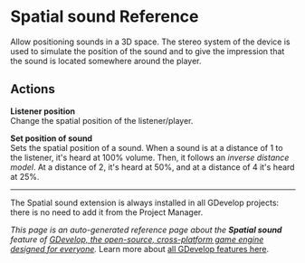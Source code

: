 # Spatial sound Reference

Allow positioning sounds in a 3D space. The stereo system of the device is used to simulate the position of the sound and to give the impression that the sound is located somewhere around the player. 

## Actions

**Listener position**  
Change the spatial position of the listener/player.

**Set position of sound**  
Sets the spatial position of a sound. When a sound is at a distance of 1 to the listener, it's heard at 100% volume. Then, it follows an *inverse distance model*. At a distance of 2, it's heard at 50%, and at a distance of 4 it's heard at 25%.


---

The Spatial sound extension is always installed in all GDevelop projects: there is no need to add it from the Project Manager.

*This page is an auto-generated reference page about the **Spatial sound** feature of [GDevelop, the open-source, cross-platform game engine designed for everyone](https://gdevelop.io/).* Learn more about [all GDevelop features here](/gdevelop5/all-features).
